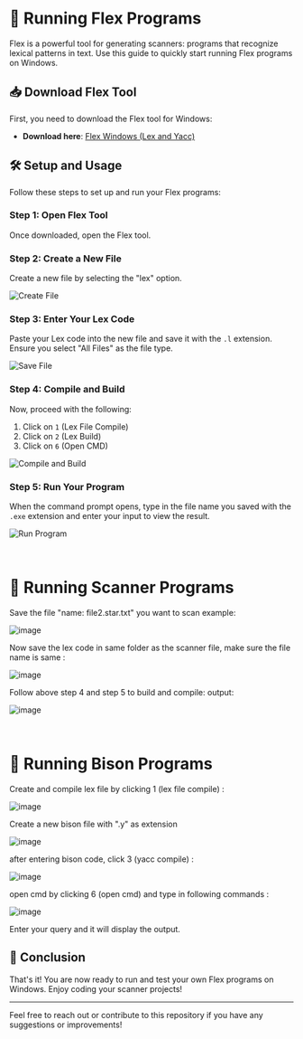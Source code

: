 # 🚀 Running Flex Programs

Flex is a powerful tool for generating scanners: programs that recognize lexical patterns in text. Use this guide to quickly start running Flex programs on Windows.

## 📥 Download Flex Tool

First, you need to download the Flex tool for Windows:

- **Download here**: [Flex Windows (Lex and Yacc)](http://www.technorange.com/wp-content/uploads/Flex%20Windows%20%5BLex%20and%20Yacc%5D.exe)

## 🛠️ Setup and Usage

Follow these steps to set up and run your Flex programs:

### Step 1: Open Flex Tool

Once downloaded, open the Flex tool.

### Step 2: Create a New File

Create a new file by selecting the "lex" option.

![Create File](https://github.com/Ahad1317/CompilerDesign--18CSC304J/assets/96586030/9aac3271-4412-4720-88f3-a14e53549e60)

### Step 3: Enter Your Lex Code

Paste your Lex code into the new file and save it with the `.l` extension. Ensure you select "All Files" as the file type.

![Save File](https://github.com/Ahad1317/CompilerDesign--18CSC304J/assets/96586030/2be1da47-2dc4-466e-91f8-6b1694cef2c3)

### Step 4: Compile and Build

Now, proceed with the following:
1. Click on `1` (Lex File Compile)
2. Click on `2` (Lex Build)
3. Click on `6` (Open CMD)

![Compile and Build](https://github.com/Ahad1317/CompilerDesign--18CSC304J/assets/96586030/9c7b5746-87c0-48f2-b52f-0aba1fe04265)

### Step 5: Run Your Program

When the command prompt opens, type in the file name you saved with the `.exe` extension and enter your input to view the result.

![Run Program](https://github.com/Ahad1317/CompilerDesign--18CSC304J/assets/96586030/c5106e45-8719-4521-9578-d78ec34a02eb)

<br>

# 🚀 Running Scanner Programs

Save the file "name: file2.star.txt" you want to scan example:

![image](https://github.com/Ahad1317/CompilerDesign--18CSC304J/assets/96586030/ecf1ff36-c2cc-4503-acca-258d10cb9d14)

Now save the lex code in same folder as the scanner file, make sure the file name is same :

![image](https://github.com/Ahad1317/CompilerDesign--18CSC304J/assets/96586030/72953d50-c00f-41df-84e9-167ab4aa566c)

Follow above step 4 and step 5 to build and compile:
output:

![image](https://github.com/Ahad1317/CompilerDesign--18CSC304J/assets/96586030/9c65a07d-0408-4ce0-a611-61fdc7ad2e8f)

<br>

# 🚀 Running Bison Programs

Create and compile lex file by clicking 1 (lex file compile) :

![image](https://github.com/Ahad1317/CompilerDesign--18CSC304J/assets/96586030/e956cb30-6f87-46d5-badd-4e6729262e48)

Create a new bison file with ".y" as extension

![image](https://github.com/Ahad1317/CompilerDesign--18CSC304J/assets/96586030/f3fa0d88-6d03-465c-861f-59652d000a14)

after entering bison code, click 3 (yacc compile) :

![image](https://github.com/Ahad1317/CompilerDesign--18CSC304J/assets/96586030/a57bc726-65f1-47ba-8143-364391af783c)

open cmd by clicking 6 (open cmd) and type in following commands :

![image](https://github.com/Ahad1317/CompilerDesign--18CSC304J/assets/96586030/a2d44c74-0900-4323-bac9-4cf3a7f57c27)

Enter your query and it will display the output.
<br>

## 🌟 Conclusion

That's it! You are now ready to run and test your own Flex programs on Windows. Enjoy coding your scanner projects!

---

Feel free to reach out or contribute to this repository if you have any suggestions or improvements!
